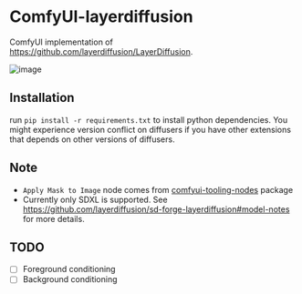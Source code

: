 # ComfyUI-layerdiffusion
ComfyUI implementation of https://github.com/layerdiffusion/LayerDiffusion.

![image](https://github.com/huchenlei/ComfyUI-layerdiffusion/assets/20929282/413945a2-0948-405e-b524-e164ba54325d)

## Installation
run `pip install -r requirements.txt` to install python dependencies. You might experience version conflict on diffusers if you have other extensions
that depends on other versions of diffusers.

## Note
- `Apply Mask to Image` node comes from [comfyui-tooling-nodes](https://github.com/Acly/comfyui-tooling-nodes) package
- Currently only SDXL is supported. See https://github.com/layerdiffusion/sd-forge-layerdiffusion#model-notes for more details.

## TODO
- [ ] Foreground conditioning
- [ ] Background conditioning
